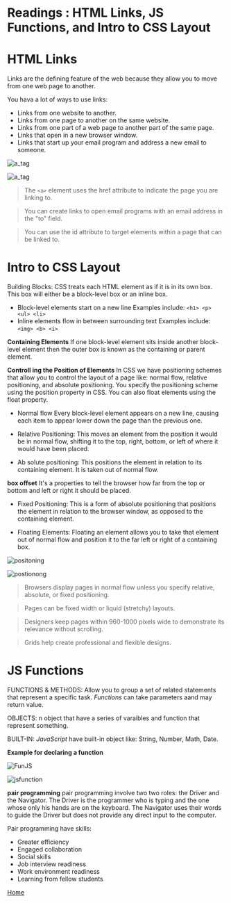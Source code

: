 # Readings : HTML Links, JS Functions, and Intro to CSS Layout

# HTML Links 

Links are the defining feature of the web because they allow you to move from one web page to another.

You hava a lot of ways to use links:
* Links from one website to another.
* Links from one page to another on the same website.
* Links from one part of a web page to another part of the same page.
* Links that open in a new browser window.
* Links that start up your email program and address a new email to someone.

![a_tag](https://www.computerhope.com/jargon/h/html-tag.gif)

![a_tag](https://i.ytimg.com/vi/IK35oTxuQz8/maxresdefault.jpg)

>The `<a>` element uses the href attribute to indicate the page you are linking to.

>You can create links to open email programs with an email address in the "to" field.

>You can use the id attribute to target elements within a page that can be linked to.

# Intro to CSS Layout

Building Blocks: CSS treats each HTML element as if it is in its own box. This box will either be a block-level box or an inline box.

   * Block-level elements start on a new line
     Examples include:
       `<h1> <p> <ul> <li>`
   * Inline elements flow in between surrounding text Examples include:
           `<img> <b> <i>`


**Containing Elements** If one block-level element sits inside another block-level element then the outer box is known as the containing or parent element.       

**Controll ing the Position of Elements**
In CSS we have positioning schemes that allow you to control the layout of a page like: normal flow, relative positioning, and absolute positioning. You specify the positioning scheme using the position property in CSS. You can also float elements using the float property.

* Normal flow Every block-level element appears on a new line, causing each item to appear lower down the page than the previous one.

* Relative Positioning: This moves an element from the position it would be in normal
flow, shifting it to the top, right, bottom, or left of where it would have been placed.

* Ab solute positioning: This positions the element in relation to its containing element. It is taken out of normal flow.

**box offset** It's a properties to tell the browser how far from the top or bottom and left or right it should be placed.
* Fixed Positioning: This is a form of absolute
positioning that positions the element in relation to the browser window, as opposed to the containing element.

* Floating Elements: Floating an element allows
you to take that element out of normal flow and position it to the far left or right of a containing box.

![positoning](https://hackernoon.com/drafts/t2w3yae.png)

![postionong](https://image.slidesharecdn.com/positionanditsvalues-170702045148/95/css-position-and-its-values-1-638.jpg?cb=1498971289)

>Browsers display pages in normal flow unless you
specify relative, absolute, or fixed positioning.

>Pages can be fixed width or liquid (stretchy) layouts.

>Designers keep pages within 960-1000 pixels wide to demonstrate its relevance without scrolling.

>Grids help create professional and flexible designs.

# JS Functions

FUNCTIONS & METHODS: Allow you to group a set of related statements that represent a specific task.
*Functions* can take parameters aand may return value.


OBJECTS: n object that have a series of varaibles and function that represent something.


 BUILT-IN:  *JavaScript* have built-in object like: String, Number, Math, Date.



**Example for declaring a function**

 ![FunJS](https://miro.medium.com/max/1526/1*fjf4cc0kHb27cRlnSrmwcQ.png)

![jsfunction](https://miro.medium.com/max/732/1*DBg85yAZexDLyxr6G1rAiQ.png)

**pair programming** 
pair programming involve two two roles: the Driver and the Navigator. The Driver is the programmer who is typing and the one whose only his hands are on the keyboard. The Navigator uses their words to guide the Driver but does not provide any direct input to the computer.

Pair programming have skills:
- Greater efficiency
- Engaged collaboration
- Social skills
- Job interview readiness
- Work environment readiness
- Learning from fellow students


[Home](README.md)


